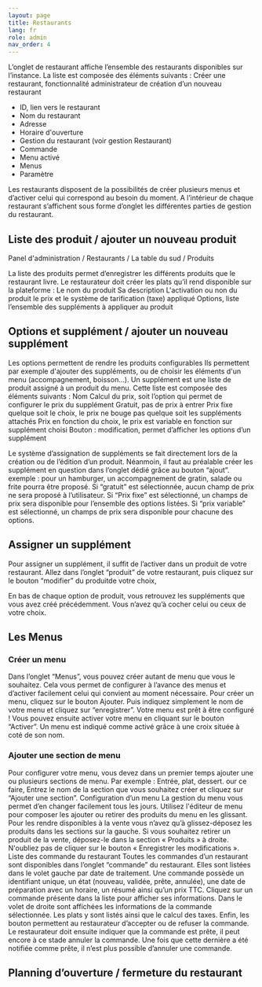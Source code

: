 ```yaml
---
layout: page
title: Restaurants
lang: fr
role: admin
nav_order: 4
---
```


L’onglet de restaurant affiche l’ensemble des restaurants disponibles sur l’instance. La liste est composée des éléments suivants :
Créer une restaurant, fonctionnalité administrateur de création d’un nouveau restaurant
- ID, lien vers le restaurant
- Nom du restaurant
- Adresse
- Horaire d'ouverture
- Gestion du restaurant (voir gestion Restaurant)
- Commande
- Menu activé
- Menus
- Paramètre

Les restaurants disposent de la possibilités de créer plusieurs menus et d’activer celui qui correspond au besoin du moment. A l’intérieur de chaque restaurant s’affichent sous forme d’onglet les différentes parties de gestion du restaurant.

## Liste des produit / ajouter un nouveau produit

Panel d'administration / Restaurants / La table du sud / Produits

La liste des produits permet d’enregistrer les différents produits que le restaurant livre. Le restaurateur doit créer les plats qu’il rend disponible sur la plateforme :
Le nom du produit
Sa description
L'activation ou non du produit
le prix et le système de tarification (taxe) appliqué
Options, liste l’ensemble des suppléments à appliquer au produit

## Options et supplément / ajouter un nouveau supplément

 Les options permettent de rendre les produits configurables Ils permettent par exemple d'ajouter des suppléments, ou de choisir les éléments d'un menu (accompagnement, boisson…). Un supplément est une liste de produit assigné à un produit du menu. Cette liste est composée des éléments suivants :
Nom
Calcul du prix, soit l’option qui permet de configurer le prix du supplément
Gratuit, pas de prix à entrer
Prix fixe quelque soit le choix, le prix ne bouge pas quelque soit les suppléments attachés
Prix en fonction du choix, le prix est variable en fonction sur supplément choisi
Bouton : modification, permet d’afficher les options d’un supplément

Le système d’assignation de suppléments se fait directement lors de la création ou de l’édition d’un produit. Néanmoin, il faut au préalable créer les supplément en question dans l’onglet dédié grâce au bouton “ajout”.
exemple : pour un hamburger, un accompagnement de gratin, salade ou frite pourra être proposé. Si “gratuit” est sélectionnée, aucun champ de prix ne sera proposé à l’utilisateur. Si “Prix fixe” est sélectionné, un champs de prix sera disponible pour l’ensemble des options listées. Si “prix variable” est sélectionné, un champs de prix sera disponible pour chacune des options.

## Assigner un supplément

Pour assigner un supplément, il suffit de l’activer dans un produit de votre restaurant. Allez dans l’onglet “produit” de votre restaurant, puis cliquez sur le bouton “modifier” du produitde votre choix,

En bas de chaque option de produit, vous retrouvez les suppléments que vous avez créé précédemment. Vous n’avez qu’à cocher celui ou ceux de votre choix.

## Les Menus

### Créer un menu

Dans l’onglet “Menus”, vous pouvez créer autant de menu que vous le souhaitez. Cela vous permet de configurer à l’avance des menus et d’activer facilement celui qui convient  au moment nécessaire.
Pour créer un menu, cliquez sur le bouton Ajouter. Puis indiquez simplement le nom de votre menu et cliquez sur “enregistrer”. Votre menu est prêt à être configuré !
Vous pouvez ensuite activer votre menu en cliquant sur le bouton “Activer”. Un menu est indiqué comme activé grâce à une croix située à coté de son nom.

### Ajouter une section de menu

Pour configurer votre menu, vous devez dans un premier temps ajouter une ou plusieurs sections de menu. Par exemple : Entrée, plat, dessert. our ce faire, Entrez le nom de la section que vous souhaitez créer et cliquez sur “Ajouter une section”.
Configuration d’un menu
La gestion du menu vous permet d’en changer facilement tous les jours. Utilisez l'éditeur de menu pour composer les ajouter ou retirer des produits du menu en les glissant. Pour les rendre disponibles à la vente vous n’avez qu’à glissez-déposez les produits dans les sections sur la gauche. Si vous souhaitez retirer un produit de la vente, déposez-le dans la section « Produits » à droite.
N'oubliez pas de cliquer sur le bouton « Enregistrer les modifications ».
Liste des commande du restaurant
Toutes les commandes d’un restaurant sont disponibles dans l’onglet “commande” du restaurant. Elles sont listées dans le volet gauche par date de traitement. Une commande possède un identifiant unique, un état (nouveau, validée, prête, annulée), une date de préparation avec un horaire, un résumé ainsi qu’un prix TTC. Cliquez sur un commande présente dans la liste pour afficher ses informations.
Dans le volet de droite sont affichées les informations de la commande sélectionnée. Les plats y sont listés ainsi que le calcul des taxes. Enfin, les bouton permettent au restaurateur d’accepter ou de refuser la commande. Le restaurateur doit ensuite indiquer que la commande est prête, il peut encore à ce stade annuler la commande. Une fois que cette dernière a été notifiée comme prête, il n’est plus possible d’annuler une commande.

## Planning d’ouverture / fermeture du restaurant
